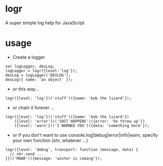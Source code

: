 logr
====

A super simple log help for JavaScript

usage
====
+ Create a logger

```
var logLogger, devLog;
logLogger = logr({level:'log'});
devLog = logLogger('DEVLOG');
devLog({ name: 'an object' });
```

+ or this way...

```
logr({level: 'log'})('stuff')({name: 'bob the lizard'});
```

+ or chain it forever ...

```
logr({level: 'log'})('stuff')({name: 'bob the lizard'})
    ({level: 'error'})('SHIT HAPPENS')({error: 'he threw up'})
    ({level: 'warn'})('I WARNED YOU')({data: 'something here'});
```

+ or if you don't want to use console.log|debug|error|info|warn, 
specify your own function (xhr, whatever ...)

```
logr({level: 'debug', transport: function (message, data) {
  // xhr.send ...
}})('MOAR')({message: 'winter is coming'});
```



